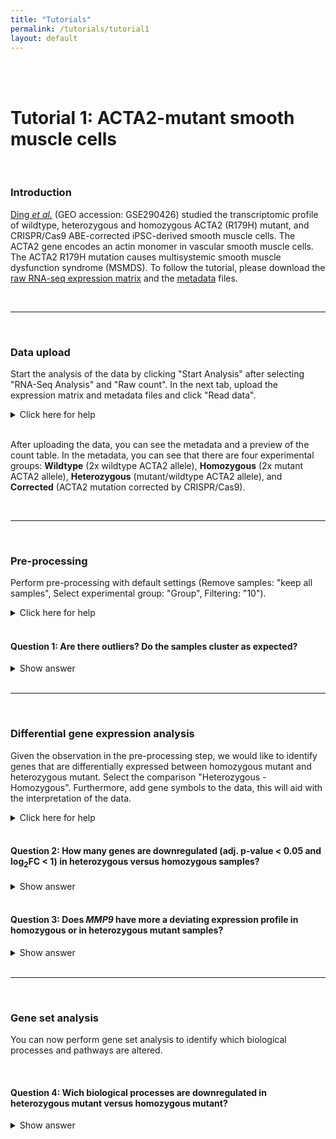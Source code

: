 ```yaml
---
title: "Tutorials"
permalink: /tutorials/tutorial1
layout: default
---
```

<br>
<br>
<div class="container px-1">

<div class="row">
<div class="col-sm-12 px-3">
<h1><b>Tutorial 1:</b> ACTA2-mutant smooth muscle cells</h1>
<br>
<h3>Introduction</h3>
<p><a href = "https://www.ncbi.nlm.nih.gov/pubmed/40378078" target = "_blank">Ding <i>et al.</i></a> (GEO accession: GSE290426) studied the transcriptomic profile of wildtype, 
heterozygous and homozygous ACTA2 (R179H) mutant, and CRISPR/Cas9 ABE-corrected iPSC-derived smooth muscle cells. The ACTA2 gene encodes an actin monomer in vascular smooth muscle cells. 
The ACTA2 R179H mutation causes multisystemic smooth muscle dysfunction syndrome (MSMDS). To follow the tutorial, please download the <a href = "{{ '/assets/tutorials/tutorial1/CountTable_tutorial1.tsv' | relative_url }}">raw RNA-seq expression matrix</a> and the 
<a href = "{{ '/assets/tutorials/tutorial1/Metadata_tutorial1.tsv' | relative_url }}">metadata</a> files.</p> 
</div>
</div>

<br>
<hr>
<br>

<div class="row">
<div class="col-sm-12 px-3">
<h3>Data upload</h3>
<p>Start the analysis of the data by clicking "Start Analysis" after selecting "RNA-Seq Analysis" and "Raw count". 
In the next tab, upload the expression matrix and metadata files and click "Read data".</p>

<details>
<summary>Click here for help</summary>
<br>
 <img 
        src="{{ '/assets/tutorials/tutorial1/upload.png' | relative_url }}"
        alt = "Data upload"
        style="width: 100%; border: none;" 
        title="Data upload">
</details>
<br>        
<p>After uploading the data, you can see the metadata and a preview of the count table. In the metadata, you can see that there are four experimental groups: 
<b>Wildtype</b> (2x wildtype ACTA2 allele), <b>Homozygous</b> (2x mutant ACTA2 allele), <b>Heterozygous</b> (mutant/wildtype ACTA2 allele), and <b>Corrected</b> (ACTA2 mutation corrected by CRISPR/Cas9).</p>
</div>
</div>

<br>
<hr>
<br>

<div class="row">
<div class="col-sm-12 px-3">
<h3>Pre-processing</h3>
<p>Perform pre-processing with default settings (Remove samples: "keep all samples", Select experimental group: "Group", Filtering: "10").</p>
<details>
<summary>Click here for help</summary>
<br>
 <img 
        src="{{ '/assets/tutorials/tutorial1/preprocessing.png' | relative_url }}"
        alt = "Pre-processing"
        style="width: 100%; border: none;" 
        title="Pre-processing">
</details>
</div>
</div>

<br>

<div class="row">
<div class="col-sm-12 px-3">
<div class="jumbotron p-5 h-100 bg-white border">
<h4><b>Question 1:</b> Are there outliers? Do the samples cluster as expected?</h4>
<details>
<summary>Show answer</summary>
<br>
<p>From the QC plots, there does not seem to be any outlier. However, something remarkable can be seen in the sample-sample correlation heatmap and PCA plot. 
In these plots, you can see that, compared to wildtype samples, heterozygous mutant samples exhibit a more deviating transcriptomic profile than homozygous mutant samples.</p>
 <img 
        src="{{ '/assets/tutorials/tutorial1/sampleclustering.png' | relative_url }}"
        alt = "Sample clustering"
        style="width: 100%; border: none;" 
        title="Sample clustering">
</details>
</div>
</div>
</div>

<br>
<hr>
<br>

<div class="row">
<div class="col-sm-12 px-3">
<h3>Differential gene expression analysis</h3>
<p>Given the observation in the pre-processing step, we would like to identify genes that are differentially expressed between homozygous mutant and heterozygous mutant. 
Select the comparison "Heterozygous - Homozygous". Furthermore, add gene symbols to the data, this will aid with the interpretation of the data.</p>
<details>
<summary>Click here for help</summary>
<br>
 <img 
        src="{{ '/assets/tutorials/tutorial1/geneannotation.png' | relative_url }}"
        alt = "Gene annotation"
        style="width: 100%; border: none;" 
        title="Gene annotation">
</details>
</div>
</div>

<br>

<div class="row">
<div class="col-sm-12 px-3">
<div class="jumbotron p-5 h-100 bg-white border">
<h4><b>Question 2:</b> How many genes are downregulated (adj. p-value &lt; 0.05 and log<sub>2</sub>FC &lt; 1) in heterozygous versus homozygous samples?</h4>
<details>
<summary>Show answer</summary>
<br>
<p>In the <i>Summary</i> tab you can calculate how many genes are up and downregulated for different p-value and log<sub>2</sub>FC thresholds. 
Here you can see that 1057 genes are downregulated.</p>
 <img 
        src="{{ '/assets/tutorials/tutorial1/downregulatedgenes.png' | relative_url }}"
        alt = "Downregulated genes"
        style="width: 100%; border: none;" 
        title="Downregulated genes">
</details>
</div>
</div>
</div>

<br>

<div class="row">
<div class="col-sm-12 px-3">
<div class="jumbotron p-5 h-100 bg-white border">
<h4><b>Question 3:</b> Does <i>MMP9</i> have more a deviating expression profile in homozygous or in heterozygous mutant samples?</h4>
<details>
<summary>Show answer</summary>
<br>
<p>You can look up <i>MMP9</i> in the Top table. In the boxplots, you can see that <i>MMP9</i> is stronger upregulated in heterozygous mutant samples.</p>
 <img 
        src="{{ '/assets/tutorials/tutorial1/MMP9.png' | relative_url }}"
        alt = "MMP9"
        style="width: 100%; border: none;" 
        title="MMP9">
</details>
</div>
</div>
</div>

<br>
<hr>
<br>

<div class="row">
<div class="col-sm-12 px-3">
<h3>Gene set analysis</h3>
<p>You can now perform gene set analysis to identify which biological processes and pathways are altered.</p>
</div>
</div>

<br>

<div class="row">
<div class="col-sm-12 px-3">
<div class="jumbotron p-5 h-100 bg-white border">
<h4><b>Question 4:</b> Wich biological processes are downregulated in heterozygous mutant versus homozygous mutant?</h4>
<details>
<summary>Show answer</summary>
<br>
<p>You can identify downregulated processes by performing overrepresentation analysis (ORA) or Gene Set Enrichment Analysis (GSEA). 
With both methods, you will find that processes related to <b>cell division</b>, such as chromosome seperation, DNA replication, and mitosis, are downregulated.</p>
<br>
 <img 
        src="{{ '/assets/tutorials/tutorial1/genesetanalysis.png' | relative_url }}"
        alt = "Gene Set Analysis"
        style="width: 100%; border: none;" 
        title="Gene Set Analysis">
</details>
</div>
</div>
</div>
<br>